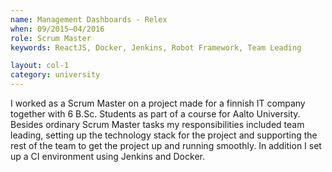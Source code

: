 ```yaml
---
name: Management Dashboards - Relex
when: 09/2015–04/2016
role: Scrum Master
keywords: ReactJS, Docker, Jenkins, Robot Framework, Team Leading

layout: col-1
category: university
---
```


I worked as a Scrum Master on a project made for a finnish IT company together with 6 B.Sc. Students as part of a course for Aalto University. Besides ordinary Scrum Master tasks my responsibilities included team leading, setting up the technology stack for the project and supporting the rest of the team to get the project up and running smoothly. In addition I set up a CI environment using Jenkins and Docker.
